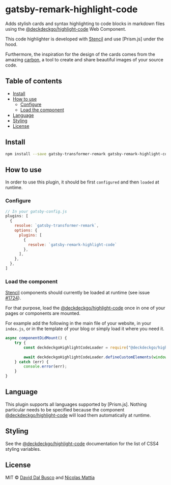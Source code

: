 # gatsby-remark-highlight-code

Adds stylish cards and syntax highlighting to code blocks in markdown files using the [@deckdeckgo/highlight-code] Web Component.

This code highlighter is developed with [Stencil] and use [Prism.js] under the hood.

Furthermore, the inspiration for the design of the cards comes from the amazing [carbon](https://carbon.now.sh), a tool to create and share beautiful images of your source code.

## Table of contents

- [Install](#install)
- [How to use](#how-to-use)
    - [Configure](#configure)
    - [Load the component](#load-the-component)
- [Language](#language)
- [Styling](#styling)
- [License](#license)

## Install

```bash
npm install --save gatsby-transformer-remark gatsby-remark-highlight-code @deckdeckgo/highlight-code
```

## How to use

In order to use this plugin, it should be first `configured` and then `loaded` at runtime.

### Configure

```javascript
// In your gatsby-config.js
plugins: [
  {
    resolve: `gatsby-transformer-remark`,
    options: {
      plugins: [
        {
          resolve: `gatsby-remark-highlight-code`
        },
      ],
    },
  },
]
```

### Load the component

[Stencil] components should currently be loaded at runtime (see issue [#1724](https://github.com/ionic-team/stencil/issues/1724)).

For that purpose, load the [@deckdeckgo/highlight-code] once in one of your pages or components are mounted.

For example add the following in the main file of your website, in your `index.js`, or in the template of your blog or simply load it where you need it.

```javascript
async componentDidMount() {
    try {
        const deckdeckgoHighlightCodeLoader = require("@deckdeckgo/highlight-code/dist/loader")
    
        await deckdeckgoHighlightCodeLoader.defineCustomElements(window);
    } catch (err) {
        console.error(err);
    }
}
```  

## Language

This plugin supports all languages supported by [Prism.js]. Nothing particular needs to be specified because the component [@deckdeckgo/highlight-code] will load them automatically at runtime.

## Styling

See the [@deckdeckgo/highlight-code] documentation for the list of CSS4 styling variables.

## License

MIT © [David Dal Busco](mailto:david.dalbusco@outlook.com) and [Nicolas Mattia](mailto:nicolas@nmattia.com) 

[@deckdeckgo/highlight-code]: https://docs.deckdeckgo.com/components/code
[PrismJS]: https://prismjs.com
[Stencil]: (https://stenciljs.com)
